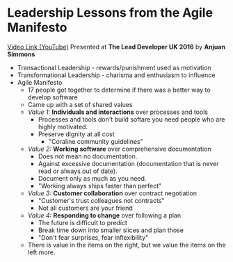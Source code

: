 # Leadership Lessons from the Agile Manifesto

[Video Link (YouTube)](https://www.youtube.com/watch?v=bvGLTNrJ5io)
Presented at **The Lead Developer UK 2016** by **Anjuan Simmons**

 * Transactional Leadership - rewards/punishment used as motivation
 * Transformational Leadership - charisma and enthusiasm to influence
 * Agile Manifesto
   * 17 people got together to determine if there was a better way to develop software
   * Came up with a set of shared values
   * *Value 1:* **Individuals and interactions** over processes and tools
     * Processes and tools don't build softare you need people who are highly motivated.
     * Preserve dignity at all cost
       * "Coraline community guidelines"
   * *Value 2:* **Working software** over comprehensive documentation
     * Does not mean no documentation.
     * Against excessive documentation (documentation that is never read or always out of date).
     * Document only as much as you need.
     * "Working always ships faster than perfect"
   * *Value 3:* **Customer collaboration** over contract negotiation
     * "Customer's trust colleagues not contracts"
     * Not all customers are your friend
   * *Value 4:* **Responding to change** over following a plan
     * The future is difficult to predict
     * Break time down into smaller slices and plan those
     * "Don't fear surprises, fear inflexibility"
   * There is value in the items on the right, but we value the items on the left more.
   
